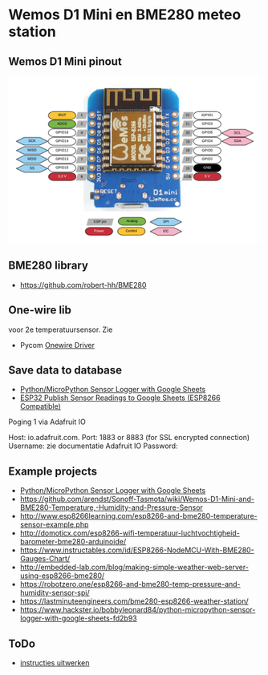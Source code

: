 # Wemos D1 Mini en BME280 meteo station


## Wemos D1 Mini pinout

![pinout](docs-hardware/esp8266-wemos-d1-mini-pinout.png)


## BME280 library

  - https://github.com/robert-hh/BME280


## One-wire lib

voor 2e temperatuursensor. Zie

  - Pycom [Onewire Driver](https://docs.pycom.io/tutorials/all/owd)

## Save data to database

  - [Python/MicroPython Sensor Logger with Google Sheets](https://www.hackster.io/bobbyleonard84/python-micropython-sensor-logger-with-google-sheets-fd2b93)
  - [ESP32 Publish Sensor Readings to Google Sheets (ESP8266 Compatible)](https://randomnerdtutorials.com/esp32-esp8266-publish-sensor-readings-to-google-sheets/)
  
Poging 1 via Adafruit IO

Host: io.adafruit.com. 
Port: 1883 or 8883 (for SSL encrypted connection) 
Username: zie documentatie Adafruit IO
Password: 

## Example projects

  - [Python/MicroPython Sensor Logger with Google Sheets](https://www.dfrobot.com/blog-1107.html)
  - https://github.com/arendst/Sonoff-Tasmota/wiki/Wemos-D1-Mini-and-BME280-Temperature,-Humidity-and-Pressure-Sensor
  - http://www.esp8266learning.com/esp8266-and-bme280-temperature-sensor-example.php
  - http://domoticx.com/esp8266-wifi-temperatuur-luchtvochtigheid-barometer-bme280-arduinoide/
  - https://www.instructables.com/id/ESP8266-NodeMCU-With-BME280-Gauges-Chart/
  - http://embedded-lab.com/blog/making-simple-weather-web-server-using-esp8266-bme280/
  - https://robotzero.one/esp8266-and-bme280-temp-pressure-and-humidity-sensor-spi/
  - https://lastminuteengineers.com/bme280-esp8266-weather-station/
- https://www.hackster.io/bobbyleonard84/python-micropython-sensor-logger-with-google-sheets-fd2b93


## ToDo

  - [instructies uitwerken](https://www.instructables.com/id/The-Super-Easy-Micropython-ESP8266-Guide-No-Guessw/)